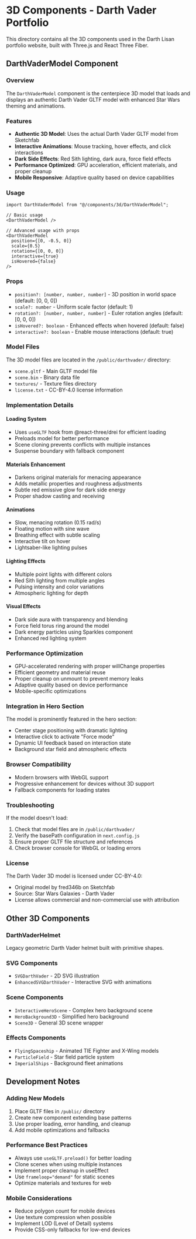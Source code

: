 # 3D Components - Darth Vader Portfolio

This directory contains all the 3D components used in the Darth Lisan portfolio website, built with Three.js and React Three Fiber.

## DarthVaderModel Component

### Overview

The `DarthVaderModel` component is the centerpiece 3D model that loads and displays an authentic Darth Vader GLTF model with enhanced Star Wars theming and animations.

### Features

- **Authentic 3D Model**: Uses the actual Darth Vader GLTF model from Sketchfab
- **Interactive Animations**: Mouse tracking, hover effects, and click interactions
- **Dark Side Effects**: Red Sith lighting, dark aura, force field effects
- **Performance Optimized**: GPU acceleration, efficient materials, and proper cleanup
- **Mobile Responsive**: Adaptive quality based on device capabilities

### Usage

```tsx
import DarthVaderModel from "@/components/3d/DarthVaderModel";

// Basic usage
<DarthVaderModel />

// Advanced usage with props
<DarthVaderModel
  position={[0, -0.5, 0]}
  scale={0.5}
  rotation={[0, 0, 0]}
  interactive={true}
  isHovered={false}
/>
```

### Props

- `position?: [number, number, number]` - 3D position in world space (default: [0, 0, 0])
- `scale?: number` - Uniform scale factor (default: 1)
- `rotation?: [number, number, number]` - Euler rotation angles (default: [0, 0, 0])
- `isHovered?: boolean` - Enhanced effects when hovered (default: false)
- `interactive?: boolean` - Enable mouse interactions (default: true)

### Model Files

The 3D model files are located in the `/public/darthvader/` directory:

- `scene.gltf` - Main GLTF model file
- `scene.bin` - Binary data file
- `textures/` - Texture files directory
- `license.txt` - CC-BY-4.0 license information

### Implementation Details

#### Loading System

- Uses `useGLTF` hook from @react-three/drei for efficient loading
- Preloads model for better performance
- Scene cloning prevents conflicts with multiple instances
- Suspense boundary with fallback component

#### Materials Enhancement

- Darkens original materials for menacing appearance
- Adds metallic properties and roughness adjustments
- Subtle red emissive glow for dark side energy
- Proper shadow casting and receiving

#### Animations

- Slow, menacing rotation (0.15 rad/s)
- Floating motion with sine wave
- Breathing effect with subtle scaling
- Interactive tilt on hover
- Lightsaber-like lighting pulses

#### Lighting Effects

- Multiple point lights with different colors
- Red Sith lighting from multiple angles
- Pulsing intensity and color variations
- Atmospheric lighting for depth

#### Visual Effects

- Dark side aura with transparency and blending
- Force field torus ring around the model
- Dark energy particles using Sparkles component
- Enhanced red lighting system

### Performance Optimization

- GPU-accelerated rendering with proper willChange properties
- Efficient geometry and material reuse
- Proper cleanup on unmount to prevent memory leaks
- Adaptive quality based on device performance
- Mobile-specific optimizations

### Integration in Hero Section

The model is prominently featured in the hero section:

- Center stage positioning with dramatic lighting
- Interactive click to activate "Force mode"
- Dynamic UI feedback based on interaction state
- Background star field and atmospheric effects

### Browser Compatibility

- Modern browsers with WebGL support
- Progressive enhancement for devices without 3D support
- Fallback components for loading states

### Troubleshooting

If the model doesn't load:

1. Check that model files are in `/public/darthvader/`
2. Verify the basePath configuration in `next.config.js`
3. Ensure proper GLTF file structure and references
4. Check browser console for WebGL or loading errors

### License

The Darth Vader 3D model is licensed under CC-BY-4.0:

- Original model by fred346b on Sketchfab
- Source: Star Wars Galaxies - Darth Vader
- License allows commercial and non-commercial use with attribution

## Other 3D Components

### DarthVaderHelmet

Legacy geometric Darth Vader helmet built with primitive shapes.

### SVG Components

- `SVGDarthVader` - 2D SVG illustration
- `EnhancedSVGDarthVader` - Interactive SVG with animations

### Scene Components

- `InteractiveHeroScene` - Complex hero background scene
- `HeroBackground3D` - Simplified hero background
- `Scene3D` - General 3D scene wrapper

### Effects Components

- `FlyingSpaceship` - Animated TIE Fighter and X-Wing models
- `ParticleField` - Star field particle system
- `ImperialShips` - Background fleet animations

## Development Notes

### Adding New Models

1. Place GLTF files in `/public/` directory
2. Create new component extending base patterns
3. Use proper loading, error handling, and cleanup
4. Add mobile optimizations and fallbacks

### Performance Best Practices

- Always use `useGLTF.preload()` for better loading
- Clone scenes when using multiple instances
- Implement proper cleanup in useEffect
- Use `frameloop="demand"` for static scenes
- Optimize materials and textures for web

### Mobile Considerations

- Reduce polygon count for mobile devices
- Use texture compression when possible
- Implement LOD (Level of Detail) systems
- Provide CSS-only fallbacks for low-end devices
